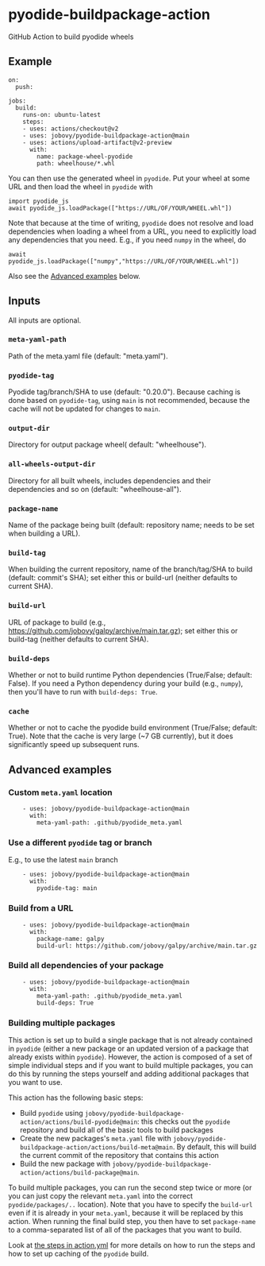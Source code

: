 # pyodide-buildpackage-action

GitHub Action to build pyodide wheels

## Example

```
on:
  push:

jobs:
  build:
    runs-on: ubuntu-latest
    steps:
    - uses: actions/checkout@v2
    - uses: jobovy/pyodide-buildpackage-action@main
    - uses: actions/upload-artifact@v2-preview
      with:
        name: package-wheel-pyodide
        path: wheelhouse/*.whl
```

You can then use the generated wheel in `pyodide`. Put your wheel at some URL and then load the wheel in `pyodide` with
```
import pyodide_js
await pyodide_js.loadPackage(["https://URL/OF/YOUR/WHEEL.whl"])
```
Note that because at the time of writing, `pyodide` does not resolve and load dependencies when loading a wheel from a URL, you need to explicitly load any dependencies that you need. E.g., if you need `numpy` in the wheel, do
```
await pyodide_js.loadPackage(["numpy","https://URL/OF/YOUR/WHEEL.whl"])
```

Also see the [Advanced examples](#Advanced-examples) below.

## Inputs

All inputs are optional.

### `meta-yaml-path`
    
Path of the meta.yaml file (default: "meta.yaml").

### `pyodide-tag`

Pyodide tag/branch/SHA to use (default: "0.20.0"). Because caching is done based on `pyodide-tag`, using `main` is not recommended, because the cache will not be updated for changes to `main`. 

### `output-dir`

Directory for output package wheel( default: "wheelhouse").

### `all-wheels-output-dir`

Directory for all built wheels, includes dependencies and their dependencies and so on (default: "wheelhouse-all").

### `package-name`

Name of the package being built (default: repository name; needs to be set when building a URL).

### `build-tag`

When building the current repository, name of the branch/tag/SHA to build (default: commit's SHA); set either this or build-url (neither defaults to current SHA).

### `build-url`

URL of package to build (e.g., https://github.com/jobovy/galpy/archive/main.tar.gz); set either this or build-tag (neither defaults to current SHA).

### `build-deps`

Whether or not to build runtime Python dependencies (True/False; default: False). If you need a Python dependency during your build (e.g., `numpy`), then you'll have to run with `build-deps: True`.

### `cache`

Whether or not to cache the pyodide build environment (True/False; default: True). Note that the cache is very large (~7 GB currently), but it does significantly speed up subsequent runs.

## Advanced examples

### Custom ``meta.yaml`` location

```
    - uses: jobovy/pyodide-buildpackage-action@main
      with:
        meta-yaml-path: .github/pyodide_meta.yaml
```

### Use a different ``pyodide`` tag or branch

E.g., to use the latest `main` branch

```
    - uses: jobovy/pyodide-buildpackage-action@main
      with:
        pyodide-tag: main
```

### Build from a URL

```
    - uses: jobovy/pyodide-buildpackage-action@main
      with:
        package-name: galpy
        build-url: https://github.com/jobovy/galpy/archive/main.tar.gz
```

### Build all dependencies of your package

```
    - uses: jobovy/pyodide-buildpackage-action@main
      with:
        meta-yaml-path: .github/pyodide_meta.yaml
        build-deps: True
```

### Building multiple packages

This action is set up to build a single package that is not already contained in `pyodide` (either a new package or an updated version of a package that already exists within `pyodide`). However, the action is composed of a set of simple individual steps and if you want to build multiple packages, you can do this by running the steps yourself and adding additional packages that you want to use.

This action has the following basic steps:
- Build `pyodide` using `jobovy/pyodide-buildpackage-action/actions/build-pyodide@main`: this checks out the `pyodide` repository and build all of the basic tools to build packages
- Create the new packages's `meta.yaml` file with `jobovy/pyodide-buildpackage-action/actions/build-meta@main`. By default, this will build the current commit of the repository that contains this action
- Build the new package with `jobovy/pyodide-buildpackage-action/actions/build-package@main`.

To build multiple packages, you can run the second step twice or more (or you can just copy the relevant `meta.yaml` into the correct `pyodide/packages/..` location). Note that you have to specify the `build-url` even if it is already in your `meta.yaml`, because it will be replaced by this action. When running the final build step, you then have to set `package-name` to a comma-separated list of all of the packages that you want to build.

Look at [the steps in action.yml](action.yml) for more details on how to run the steps and how to set up caching of the `pyodide` build.


